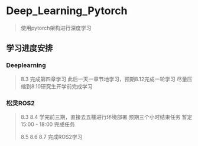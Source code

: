 # Deep_Learning_Pytorch
> 使用pytorch架构进行深度学习

## 学习进度安排

### Deeplearning

> 8.3 完成第四章学习 此后一天一章节地学习，预期8.12完成一轮学习 尽量压缩到8.10研究生开学前完成学习

### 松灵ROS2

>8.3 8.4 学完前三期，直接去五楼进行环境部署 预期三个小时结束任务 暂定 15:00 - 18:00 完成任务
>
>8.5 8.6 8.7 完成ROS2学习
